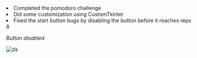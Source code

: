 <li> Completed the pomodoro challenge </li>
<li> Did some customization using CustomTkinter </li>
<li> Fixed the start button bugs by disabling the button before it reaches reps 6 </li>


<em>Button disabled </em>


![ds](https://user-images.githubusercontent.com/122131469/217509684-a2ce64f3-b718-4229-b8c3-995666ca3ab1.JPG)
